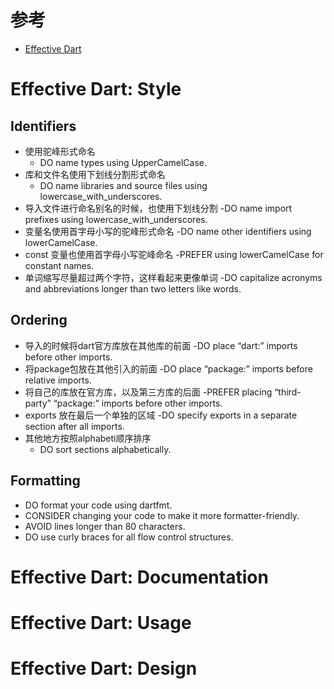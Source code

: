 # 参考
* [Effective Dart](https://www.dartlang.org/guides/language/effective-dart)

# Effective Dart: Style

## Identifiers
* 使用驼峰形式命名
    - DO name types using UpperCamelCase.
* 库和文件名使用下划线分割形式命名
    - DO name libraries and source files using lowercase_with_underscores.
* 导入文件进行命名别名的时候，也使用下划线分割
    -DO name import prefixes using lowercase_with_underscores.
* 变量名使用首字母小写的驼峰形式命名
    -DO name other identifiers using lowerCamelCase.
* const 变量也使用首字母小写驼峰命名
    -PREFER using lowerCamelCase for constant names.
* 单词缩写尽量超过两个字符，这样看起来更像单词
    -DO capitalize acronyms and abbreviations longer than two letters like words.
## Ordering
* 导入的时候将dart官方库放在其他库的前面
    -DO place “dart:” imports before other imports.
* 将package包放在其他引入的前面
    -DO place “package:” imports before relative imports.
* 将自己的库放在官方库，以及第三方库的后面
    -PREFER placing “third-party” “package:” imports before other imports.
* exports 放在最后一个单独的区域
    -DO specify exports in a separate section after all imports.
* 其他地方按照alphabeti顺序排序
    - DO sort sections alphabetically.
## Formatting
* DO format your code using dartfmt.
* CONSIDER changing your code to make it more formatter-friendly.
* AVOID lines longer than 80 characters.
* DO use curly braces for all flow control structures.


# Effective Dart: Documentation

# Effective Dart: Usage

# Effective Dart: Design



